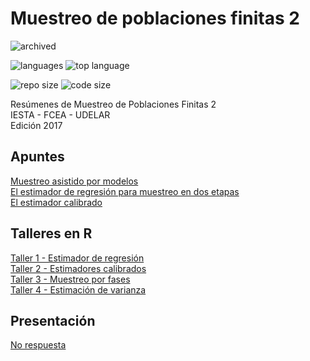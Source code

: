 # Muestreo de poblaciones finitas 2


![archived](https://img.shields.io/badge/lifecycle-archived-red.svg)


![languages](https://img.shields.io/github/languages/count/daczarne/udelar_muestreo_2)
![top language](https://img.shields.io/github/languages/top/daczarne/udelar_muestreo_2) 


![repo size](https://img.shields.io/github/repo-size/daczarne/udelar_muestreo_2)
![code size](https://img.shields.io/github/languages/code-size/daczarne/udelar_muestreo_2)


Resúmenes de Muestreo de Poblaciones Finitas 2  
IESTA - FCEA - UDELAR  
Edición 2017  

## Apuntes

[Muestreo asistido por modelos](https://github.com/daczarne/udelar_muestreo_2/blob/master/Resumenes/14_asistido/14_asistido.pdf)  
[El estimador de regresión para muestreo en dos etapas](https://github.com/daczarne/udelar_muestreo_2/blob/master/Resumenes/15_reg_dos_etapas/15_reg_dos_etapas.pdf)  
[El estimador calibrado](https://github.com/daczarne/udelar_muestreo_2/blob/master/Resumenes/16_calibrado/16_calibrado.pdf)  

## Talleres en R

[Taller 1 - Estimador de regresión](https://github.com/daczarne/udelar_muestreo_2/blob/master/Talleres/Taller%201/survey.R)  
[Taller 2 - Estimadores calibrados](https://github.com/daczarne/udelar_muestreo_2/blob/master/Talleres/Taller%202/Taller%202.R)  
[Taller 3 - Muestreo por fases](https://github.com/daczarne/udelar_muestreo_2/blob/master/Talleres/Taller%203/Taller%207-11-2017.R)  
[Taller 4 - Estimación de varianza](https://github.com/daczarne/udelar_muestreo_2/blob/master/Talleres/Taller%204/Var%202017.R)  

## Presentación

[No respuesta](https://github.com/daczarne/udelar_muestreo_2/blob/master/Presentaci%C3%B3n%20no%20respuesta/No%20respuesta.pdf)  
